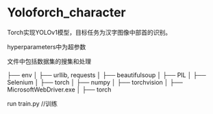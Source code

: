 # Yoloforch_character


Torch实现YOLOv1模型，目标任务为汉字图像中部首的识别。

hyperparameters中为超参数
  
文件中包括数据集的搜集和处理


├── env
│   ├── urllib, requests
│   ├── beautifulsoup
│   ├── PIL
│   ├── Selenium
│   ├── torch
│   ├── numpy
│   ├── torchvision
│   ├── MicrosoftWebDriver.exe
│   ├── torch

run train.py //训练
